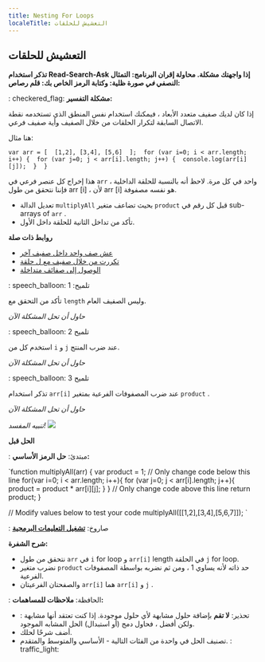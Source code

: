 ```yaml
---
title: Nesting For Loops
localeTitle: التعشيش للحلقات
---
```

## التعشيش للحلقات

**تذكر استخدام Read-Search-Ask إذا واجهتك مشكلة. محاولة إقران البرنامج: التمثال النصفي _في_ صورة ظلية: وكتابة الرمز الخاص بك: قلم رصاص:**

: checkered\_flag: **مشكلة التفسير:**

إذا كان لديك صفيف متعدد الأبعاد ، فيمكنك استخدام نفس المنطق الذي تستخدمه نقطة الاتصال السابقة لتكرار الحلقات من خلال الصفيف وأية صفيف فرعي.

هنا مثال:

 `var arr = [ 
  [1,2], [3,4], [5,6] 
 ]; 
 for (var i=0; i < arr.length; i++) { 
  for (var j=0; j < arr[i].length; j++) { 
    console.log(arr[i][j]); 
  } 
 } 
` 

هذا إخراج كل عنصر فرعي في `arr` واحد في كل مرة. لاحظ أنه بالنسبة للحلقة الداخلية ، فإننا نتحقق من طول arr \[i\] ، لأن arr \[i\] هو نفسه مصفوفة.

*   تعديل الدالة `multiplyAll` بحيث تضاعف متغير `product` قبل كل رقم في sub-arrays of `arr` .
*   تأكد من تداخل الثانية للحلقة داخل الأول.

**روابط ذات صلة**

*   [عش صف واحد داخل صفيف آخر](https://guide.freecodecamp.org/certifications/javascript-algorithms-and-data-structures/basic-javascript/nest-one-array-within-another-array)
*   [تكررت من خلال صفيف مع ل حلقة](https://learn.freecodecamp.org/javascript-algorithms-and-data-structures/basic-javascript/iterate-through-an-array-with-a-for-loop)
*   [الوصول إلى صفائف متداخلة](https://learn.freecodecamp.org/javascript-algorithms-and-data-structures/basic-javascript/accessing-nested-arrays)

: speech\_balloon: تلميح: 1

تأكد من التحقق مع `length` وليس الصفيف العام.

_حاول أن تحل المشكلة الآن_

: speech\_balloon: تلميح 2

استخدم كل من `i` و `j` عند ضرب المنتج.

_حاول أن تحل المشكلة الآن_

: speech\_balloon: تلميح 3

تذكر استخدام `arr[i]` عند ضرب المصفوفات الفرعية بمتغير `product` .

_حاول أن تحل المشكلة الآن_

_تنبيه المفسد!_ ![](https://discourse-user-assets.s3.amazonaws.com/original/2X/2/2d6c412a50797771301e7ceabd554cef4edcd74d.gif)

**الحل قبل**

: مبتدئ: **حل الرمز الأساسي:**

 `function multiplyAll(arr) { 
  var product = 1; 
  // Only change code below this line 
  for(var i=0; i < arr.length; i++){ 
    for (var j=0; j < arr[i].length; j++){ 
      product = product * arr[i][j]; 
    } 
  } 
  // Only change code above this line 
  return product; 
 } 
 
 // Modify values below to test your code 
 multiplyAll([[1,2],[3,4],[5,6,7]]); 
` 

: صاروخ: **[تشغيل التعليمات البرمجية](https://learn.freecodecamp.org/javascript-algorithms-and-data-structures/basic-javascript/nesting-for-loops/)**

**شرح الشفرة:**

*   نتحقق من طول `arr` في `i` for loop و `arr[i]` length في الحلقة `j` for loop.
*   نضرب متغير `product` حد ذاته لأنه يساوي 1 ، ومن ثم نضربه بواسطة المصفوفات الفرعية.
*   والصفحتان الفرعيتان `arr[i]` هما `arr[i]` و `j` .

: الحافظة: **ملاحظات للمساهمات:**

*   : تحذير: **لا تقم** بإضافة حلول مشابهة لأي حلول موجودة. إذا كنت تعتقد أنها مشابهة ولكن أفضل ، فحاول دمج (أو استبدال) الحل المشابه الموجود.
*   أضف شرحًا لحلك.
*   تصنيف الحل في واحدة من الفئات التالية - الأساسي والمتوسط ​​والمتقدم. : traffic\_light:
